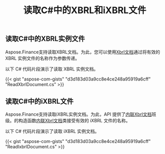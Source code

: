 ﻿---
title: 读取C#中的XBRL和iXBRL文件
linktitle: 读取 XBRL 和 iXBRL 文件
type: docs
weight: 20
url: /zh/net/read-xbrl-and-ixbrl-files/
description: C# Finance 库API支持读取XBRL和iXBRL文件，更多信息请查看本文提供的代码。
---
## **读取C#中的XBRL实例文件**
Aspose.Finance支持读取XBRL文档。为此，您可以使用[Xbrl文档](https://reference.aspose.com/finance/net/aspose.finance.xbrl/xbrldocument)通过将有效的 XBRL 实例文件的名称作为参数传递。

以下 C# 代码片段演示了读取 XBRL 实例文档。

{{< gist "aspose-com-gists" "d3d183d03a9cc8e4ce248a95919a6cff" "ReadXbrlDocument.cs" >}}
## **读取C#中的iXBRL文件**
Aspose.Finance支持读取iXBRL实例文档。为此，API 提供了[内联Xbrl文档](https://reference.aspose.com/finance/net/aspose.finance.xbrl.inline/inlinexbrldocument)班级。的构造函数[内联Xbrl文档](https://reference.aspose.com/finance/net/aspose.finance.xbrl.inline/inlinexbrldocument)类接受有效的 iXBRL 文件的名称。

以下 C# 代码片段演示了读取 iXBRL 实例文档。

{{< gist "aspose-com-gists" "d3d183d03a9cc8e4ce248a95919a6cff" "ReadIxbrlDocument.cs" >}}
